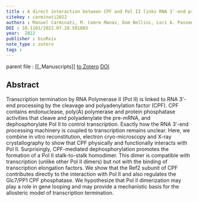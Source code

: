 ```yaml
---
title : A direct interaction between CPF and Pol II links RNA 3ʹ-end processing to transcription
citekey : carminati2022
authors : Manuel Carminati, M. Cemre Manav, Dom Bellini, Lori A. Passmore
DOI : 10.1101/2022.07.28.501803
year:  2022
publisher : bioRxiv
note_type : zotero
tags : 
---
```

parent file : [[_Manuscripts]]
[to Zotero](zotero://select/items/@carminati2022) [DOI](https://doi.org/10.1101/2022.07.28.501803)

Abstract
---
Transcription termination by RNA Polymerase II (Pol II) is linked to RNA 3ʹ-end processing by the cleavage and polyadenylation factor (CPF). CPF contains endonuclease, poly(A) polymerase and protein phosphatase activities that cleave and polyadenylate the pre-mRNA, and dephosphorylate Pol II to control transcription. Exactly how the RNA 3ʹ-end processing machinery is coupled to transcription remains unclear. Here, we combine in vitro reconstitution, electron cryo-microscopy and X-ray crystallography to show that CPF physically and functionally interacts with Pol II. Surprisingly, CPF-mediated dephosphorylation promotes the formation of a Pol II stalk-to-stalk homodimer. This dimer is compatible with transcription (unlike other Pol II dimers) but not with the binding of transcription elongation factors. We show that the Ref2 subunit of CPF contributes directly to the interaction with Pol II and also regulates the Glc7/PP1 CPF phosphatase. We hypothesize that Pol II dimerization may play a role in gene looping and may provide a mechanistic basis for the allosteric model of transcription termination.
